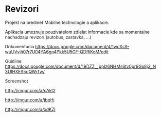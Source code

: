 # Revizori
Projekt na predmet Mobilne technologie a aplikacie.

Aplikacia umoznuje pouzivatelom zdielat informacie kde sa momentalne nachadzaju revizori (autobus, zastavka, ...)

Dokumentacia
https://docs.google.com/document/d/1wcXsS-wuUVvih07r7U04YA6gp4Pkk5U5GF-QDffiKoM/edit

Guidline
https://docs.google.com/document/d/19DZZ__ppIz6NHMs6tv0pr9Go8j3_N3UIHXES5oQWrTw/

Screenshot

http://imgur.com/a/cAkt2

http://imgur.com/a/jbqHj

http://imgur.com/a/xdKZl
